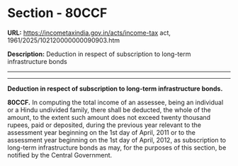 # Section - 80CCF

**URL:** https://incometaxindia.gov.in/acts/income-tax act, 1961/2025/102120000000090903.htm

**Description:** Deduction in respect of subscription to long-term infrastructure bonds

---

****

**Deduction in respect of subscription to long-term infrastructure bonds.**

**80CCF.** In computing the total income of an assessee, being an individual or a Hindu undivided family, there shall be deducted, the whole of the amount, to the extent such amount does not exceed twenty thousand rupees, paid or deposited, during the previous year relevant to the assessment year beginning on the 1st day of April, 2011 or to the assessment year beginning on the 1st day of April, 2012, as subscription to long-term infrastructure bonds as may, for the purposes of this section, be notified by the Central Government.
